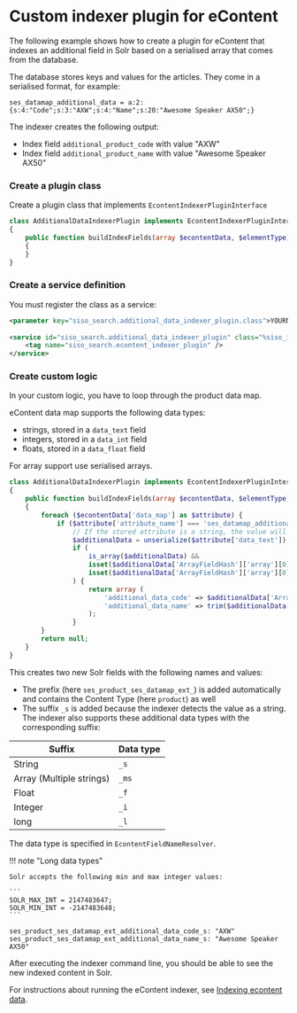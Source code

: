 # Custom indexer plugin for eContent

The following example shows how to create a plugin for eContent that indexes an additional field in Solr
based on a serialised array that comes from the database.

The database stores keys and values for the articles. They come in a serialised format, for example:

``` 
ses_datamap_additional_data = a:2:{s:4:"Code";s:3:"AXW";s:4:"Name";s:20:"Awesome Speaker AX50";}
```

The indexer creates the following output:

- Index field `additional_product_code` with value "AXW"
- Index field `additional_product_name` with value "Awesome Speaker AX50"

### Create a plugin class

Create a plugin class that implements `EcontentIndexerPluginInterface`

``` php
class AdditionalDataIndexerPlugin implements EcontentIndexerPluginInterface
{
    public function buildIndexFields(array $econtentData, $elementType)
    {
    }
}
```

### Create a service definition

You must register the class as a service:

``` xml
<parameter key="siso_search.additional_data_indexer_plugin.class">YOURNAMESPACE\AdditionalDataIndexerPlugin</parameter>
  
<service id="siso_search.additional_data_indexer_plugin" class="%siso_indexer.additional_data_indexer_plugin.class%">
    <tag name="siso_search.econtent_indexer_plugin" />
</service>
```

### Create custom logic

In your custom logic, you have to loop through the product data map.

eContent data map supports the following data types:

- strings, stored in a `data_text` field
- integers, stored in a `data_int` field
- floats, stored in a `data_float` field

For array support use serialised arrays.

``` php
class AdditionalDataIndexerPlugin implements EcontentIndexerPluginInterface
{
    public function buildIndexFields(array $econtentData, $elementType)
    {
        foreach ($econtentData['data_map'] as $attribute) {
            if ($attribute['attribute_name'] === 'ses_datamap_additional_data ') {
                // If the stored attribute is a string, the value will be in a field name data_text
                $additionalData = unserialize($attribute['data_text']);
                if (
                    is_array($additionalData) &&
                    isset($additionalData['ArrayFieldHash']['array'][0]['code']) &&
                    isset($additionalData['ArrayFieldHash']['array'][0]['name'])
                ) {
                    return array (
                        'additional_data_code' => $additionalData['ArrayFieldHash']['array'][0]['code'],
                        'additional_data_name' => trim($additionalData['ArrayFieldHash']['array'][0]['name'])
                    );
                }
        }
        return null;
    }
}
``` 

This creates two new Solr fields with the following names and values:

- The prefix (here `ses_product_ses_datamap_ext_`) is added automatically and contains the Content Type (here `product`) as well
- The suffix `_s` is added because the indexer detects the value as a string.
The indexer also supports these additional data types with the corresponding suffix:

|Suffix|Data type|
|---|---|
|String|`_s`|
|Array (Multiple strings)|`_ms`|
|Float|`_f`|
|Integer|`_i`|
|long|`_l`|

The data type is specified in `EcontentFieldNameResolver`.

!!! note "Long data types"

    Solr accepts the following min and max integer values:

    ```
    SOLR_MAX_INT = 2147483647;
    SOLR_MIN_INT = -2147483648;
    ```

```
ses_product_ses_datamap_ext_additional_data_code_s: "AXW"
ses_product_ses_datamap_ext_additional_data_name_s: "Awesome Speaker AX50"
```

After executing the indexer command line, you should be able to see the new indexed content in Solr.

For instructions about running the eContent indexer, see [Indexing econtent data](../../econtent_features/indexing_econtent_data/indexing_econtent_data.md).
